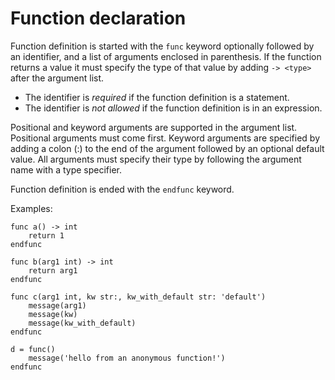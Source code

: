 # Function declaration

Function definition is started with the `func` keyword optionally followed by an
identifier, and a list of arguments enclosed in parenthesis.  If the function
returns a value it must specify the type of that value by adding `-> <type>`
after the argument list.

- The identifier is _required_ if the function definition is a statement.
- The identifier is _not allowed_ if the function definition is in an expression.

Positional and keyword arguments are supported in the argument list.  Positional
arguments must come first.  Keyword arguments are specified by adding a colon
(:) to the end of the argument followed by an optional default value. All
arguments must specify their type by following the argument name with a type
specifier.

Function definition is ended with the `endfunc` keyword.

Examples:

```meson
func a() -> int
    return 1
endfunc

func b(arg1 int) -> int
    return arg1
endfunc

func c(arg1 int, kw str:, kw_with_default str: 'default')
    message(arg1)
    message(kw)
    message(kw_with_default)
endfunc

d = func()
    message('hello from an anonymous function!')
endfunc
```
